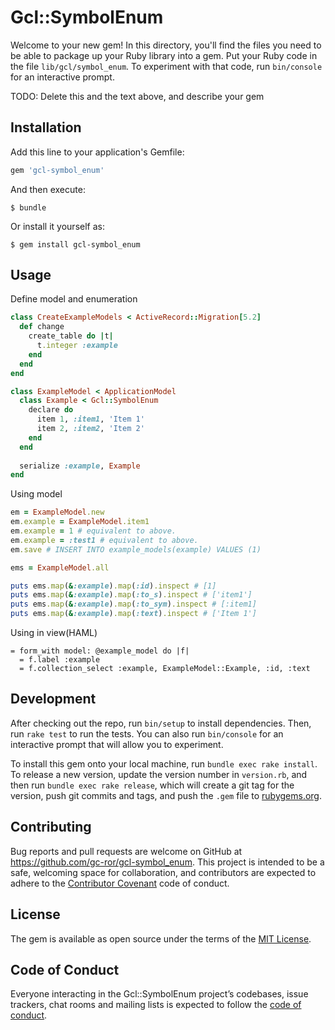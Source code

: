 # Gcl::SymbolEnum

Welcome to your new gem! In this directory, you'll find the files you need to be able to package up your Ruby library into a gem. Put your Ruby code in the file `lib/gcl/symbol_enum`. To experiment with that code, run `bin/console` for an interactive prompt.

TODO: Delete this and the text above, and describe your gem

## Installation

Add this line to your application's Gemfile:

```ruby
gem 'gcl-symbol_enum'
```

And then execute:

    $ bundle

Or install it yourself as:

    $ gem install gcl-symbol_enum

## Usage

Define model and enumeration

```ruby
class CreateExampleModels < ActiveRecord::Migration[5.2]
  def change
    create_table do |t|
      t.integer :example
    end
  end
end

class ExampleModel < ApplicationModel
  class Example < Gcl::SymbolEnum
    declare do
      item 1, :item1, 'Item 1'
      item 2, :item2, 'Item 2'
    end
  end
    
  serialize :example, Example
end
```

Using model

```ruby
em = ExampleModel.new
em.example = ExampleModel.item1
em.example = 1 # equivalent to above.
em.example = :test1 # equivalent to above.
em.save # INSERT INTO example_models(example) VALUES (1)

ems = ExampleModel.all

puts ems.map(&:example).map(:id).inspect # [1]
puts ems.map(&:example).map(:to_s).inspect # ['item1']
puts ems.map(&:example).map(:to_sym).inspect # [:item1]
puts ems.map(&:example).map(:text).inspect # ['Item 1']
```

Using in view(HAML)
```haml
= form_with model: @example_model do |f|
  = f.label :example
  = f.collection_select :example, ExampleModel::Example, :id, :text
```

## Development

After checking out the repo, run `bin/setup` to install dependencies. Then, run `rake test` to run the tests. You can also run `bin/console` for an interactive prompt that will allow you to experiment.

To install this gem onto your local machine, run `bundle exec rake install`. To release a new version, update the version number in `version.rb`, and then run `bundle exec rake release`, which will create a git tag for the version, push git commits and tags, and push the `.gem` file to [rubygems.org](https://rubygems.org).

## Contributing

Bug reports and pull requests are welcome on GitHub at https://github.com/gc-ror/gcl-symbol_enum. This project is intended to be a safe, welcoming space for collaboration, and contributors are expected to adhere to the [Contributor Covenant](http://contributor-covenant.org) code of conduct.

## License

The gem is available as open source under the terms of the [MIT License](https://opensource.org/licenses/MIT).

## Code of Conduct

Everyone interacting in the Gcl::SymbolEnum project’s codebases, issue trackers, chat rooms and mailing lists is expected to follow the [code of conduct](https://github.com/[USERNAME]/gcl-symbol_enum/blob/master/CODE_OF_CONDUCT.md).
